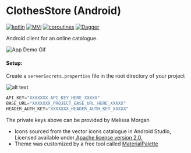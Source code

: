 # ClothesStore (Android)
[![kotlin](https://img.shields.io/badge/Kotlin-1.3.xx-blue)](https://kotlinlang.org/) [![MVI ](https://img.shields.io/badge/Architecture-MVVM-brightgreen)](https://developer.android.com/jetpack/guide) [![coroutines](https://img.shields.io/badge/Kotlin-Coroutines-orange)](https://developer.android.com/kotlin/coroutines) [![Dagger](https://img.shields.io/badge/Dagger-Hilt-orange)](https://dagger.dev/hilt)

Android client for an online catalogue.

![App Demo Gif](https://user-images.githubusercontent.com/13585693/86788698-5b555800-c05e-11ea-880f-3a0afcb85f1f.gif)


#### Setup:
Create a `serverSecrets.properties` file in the root directory of your project

![alt text](https://user-images.githubusercontent.com/13585693/86789145-e3d3f880-c05e-11ea-8525-03ff1879d45f.png "serverSecrets setup")

```kotlin
API_KEY="XXXXXXX_API_KEY_HERE_XXXXX"
BASE_URL="XXXXXXX_PROJECT_BASE_URL_HERE_XXXXX"
HEADER_AUTH_KEY="XXXXXXX_HEADER_AUTH_KEY_XXXXX"
```

The private keys above can be provided by Melissa Morgan


- Icons sourced from the vector icons catalogue in Android Studio, Licensed available under[ Apache license version 2.0.](https://www.apache.org/licenses/LICENSE-2.0.html)
- Theme was customized by a free tool called [MaterialPalette](https://www.materialpalette.com/brown/grey)
